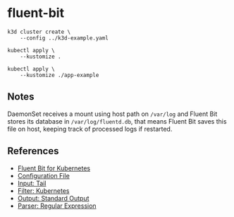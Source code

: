# fluent-bit

```
k3d cluster create \
    --config ../k3d-example.yaml

kubectl apply \
    --kustomize .
```

```
kubectl apply \
    --kustomize ./app-example
```

## Notes

DaemonSet receives a mount using host path on `/var/log` and Fluent Bit stores
its database in `/var/log/fluentd.db`, that means Fluent Bit saves this file on
host, keeping track of processed logs if restarted.

## References

* [Fluent Bit for Kubernetes](https://github.com/fluent/fluent-bit-kubernetes-logging)
* [Configuration File](https://docs.fluentbit.io/manual/administration/configuring-fluent-bit/classic-mode/configuration-file)
* [Input: Tail](https://docs.fluentbit.io/manual/pipeline/inputs/tail)
* [Filter: Kubernetes](https://docs.fluentbit.io/manual/pipeline/filters/kubernetes)
* [Output: Standard Output](https://docs.fluentbit.io/manual/pipeline/outputs/standard-output)
* [Parser: Regular Expression](https://docs.fluentbit.io/manual/pipeline/parsers/regular-expression)
